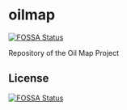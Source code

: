 # oilmap
[![FOSSA Status](https://app.fossa.io/api/projects/git%2Bgithub.com%2Froqueleal%2Foilmap.svg?type=shield)](https://app.fossa.io/projects/git%2Bgithub.com%2Froqueleal%2Foilmap?ref=badge_shield)

Repository of the Oil Map Project


## License
[![FOSSA Status](https://app.fossa.io/api/projects/git%2Bgithub.com%2Froqueleal%2Foilmap.svg?type=large)](https://app.fossa.io/projects/git%2Bgithub.com%2Froqueleal%2Foilmap?ref=badge_large)